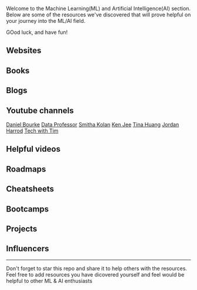 Welcome to the Machine Learning(ML) and Artificial Intelligence(AI) section. Below are some of the resources we've discovered that will prove helpful on your journey into the ML/AI field.

GOod luck, and have fun!

## Websites


## Books


## Blogs


## Youtube channels
[Daniel Bourke](https://www.youtube.com/@mrdbourke)
[Data Professor](https://www.youtube.com/@DataProfessor)
[Smitha Kolan](https://www.youtube.com/@SmithaKolan)
[Ken Jee](https://www.youtube.com/@KenJee_ds)
[Tina Huang](https://www.youtube.com/@TinaHuang1)
[Jordan Harrod](https://www.youtube.com/@JordanHarrod)
[Tech with Tim](https://www.youtube.com/@TechWithTim)

## Helpful videos


## Roadmaps


## Cheatsheets


## Bootcamps


## Projects


## Influencers


-------

Don't forget to star this repo and share it to help others with the resources. Feel free to add resources you have dicovered yourself and feel would be helpful to other ML & AI enthusiasts
